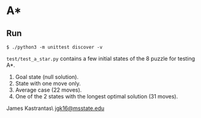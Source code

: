 # A*

## Run

`$ ./python3 -m unittest discover -v`

`test/test_a_star.py` contains a few initial states of the 8 puzzle for
testing A*.

  1. Goal state (null solution).
  2. State with one move only.
  3. Average case (22 moves).
  4. One of the 2 states with the longest optimal solution (31 moves).


James Kastrantas\ 
jgk16@msstate.edu
